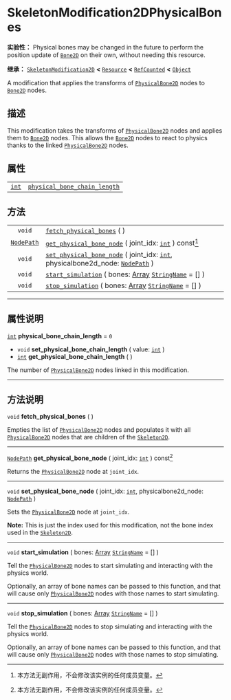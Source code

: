 <!-- ⚠ 请勿编辑本文件 ⚠ -->
<!-- 本文档使用脚本从 WeDot 引擎源码仓库生成。 -->
<!-- 生成脚本：https://github.com/WeDot-Engine/WeDot/tree/4.3/doc/tools/make_md.py； -->
<!-- 原文件：https://github.com/WeDot-Engine/WeDot/tree/4.3/doc/classes/SkeletonModification2DPhysicalBones.xml。 -->

<div id="_class_skeletonmodification2dphysicalbones"></div>

# SkeletonModification2DPhysicalBones

**实验性：** Physical bones may be changed in the future to perform the position update of [`Bone2D`](class_bone2d.md) on their own, without needing this resource.

**继承：** [`SkeletonModification2D`](class_skeletonmodification2d.md) **<** [`Resource`](class_resource.md) **<** [`RefCounted`](class_refcounted.md) **<** [`Object`](class_object.md)

A modification that applies the transforms of [`PhysicalBone2D`](class_physicalbone2d.md) nodes to [`Bone2D`](class_bone2d.md) nodes.

## 描述

This modification takes the transforms of [`PhysicalBone2D`](class_physicalbone2d.md) nodes and applies them to [`Bone2D`](class_bone2d.md) nodes. This allows the [`Bone2D`](class_bone2d.md) nodes to react to physics thanks to the linked [`PhysicalBone2D`](class_physicalbone2d.md) nodes.

## 属性

|||
|:-:|:--|
| [`int`](class_int.md) | [`physical_bone_chain_length`](#class_skeletonmodification2dphysicalbones_property_physical_bone_chain_length) | ``0`` |

## 方法

|||
|:-:|:--|
| `void`                          | [`fetch_physical_bones`](#class_skeletonmodification2dphysicalbones_method_fetch_physical_bones) ( )                                                                                            |
| [`NodePath`](class_nodepath.md) | [`get_physical_bone_node`](#class_skeletonmodification2dphysicalbones_method_get_physical_bone_node) ( joint_idx: [`int`](class_int.md) ) const[^const]                                         |
| `void`                          | [`set_physical_bone_node`](#class_skeletonmodification2dphysicalbones_method_set_physical_bone_node) ( joint_idx: [`int`](class_int.md), physicalbone2d_node: [`NodePath`](class_nodepath.md) ) |
| `void`                          | [`start_simulation`](#class_skeletonmodification2dphysicalbones_method_start_simulation) ( bones: [Array](class_array.md) [`StringName`](class_stringname.md) = [] )                            |
| `void`                          | [`stop_simulation`](#class_skeletonmodification2dphysicalbones_method_stop_simulation) ( bones: [Array](class_array.md) [`StringName`](class_stringname.md) = [] )                              |

<!-- rst-class:: classref-section-separator -->

---

## 属性说明

<div id="_class_skeletonmodification2dphysicalbones_property_physical_bone_chain_length"></div>

[`int`](class_int.md) **physical_bone_chain_length** = ``0`` <div id="class_skeletonmodification2dphysicalbones_property_physical_bone_chain_length"></div>

- `void` **set_physical_bone_chain_length** ( value: [`int`](class_int.md) )
- [`int`](class_int.md) **get_physical_bone_chain_length** ( )

The number of [`PhysicalBone2D`](class_physicalbone2d.md) nodes linked in this modification.

<!-- rst-class:: classref-section-separator -->

---

## 方法说明

<div id="_class_skeletonmodification2dphysicalbones_method_fetch_physical_bones"></div>

`void` **fetch_physical_bones** ( )<div id="class_skeletonmodification2dphysicalbones_method_fetch_physical_bones"></div>

Empties the list of [`PhysicalBone2D`](class_physicalbone2d.md) nodes and populates it with all [`PhysicalBone2D`](class_physicalbone2d.md) nodes that are children of the [`Skeleton2D`](class_skeleton2d.md).

<!-- rst-class:: classref-item-separator -->

---

<div id="_class_skeletonmodification2dphysicalbones_method_get_physical_bone_node"></div>

[`NodePath`](class_nodepath.md) **get_physical_bone_node** ( joint_idx: [`int`](class_int.md) ) const[^const]<div id="class_skeletonmodification2dphysicalbones_method_get_physical_bone_node"></div>

Returns the [`PhysicalBone2D`](class_physicalbone2d.md) node at `joint_idx`.

<!-- rst-class:: classref-item-separator -->

---

<div id="_class_skeletonmodification2dphysicalbones_method_set_physical_bone_node"></div>

`void` **set_physical_bone_node** ( joint_idx: [`int`](class_int.md), physicalbone2d_node: [`NodePath`](class_nodepath.md) )<div id="class_skeletonmodification2dphysicalbones_method_set_physical_bone_node"></div>

Sets the [`PhysicalBone2D`](class_physicalbone2d.md) node at `joint_idx`.

 **Note:** This is just the index used for this modification, not the bone index used in the [`Skeleton2D`](class_skeleton2d.md).

<!-- rst-class:: classref-item-separator -->

---

<div id="_class_skeletonmodification2dphysicalbones_method_start_simulation"></div>

`void` **start_simulation** ( bones: [Array](class_array.md) [`StringName`](class_stringname.md) = [] )<div id="class_skeletonmodification2dphysicalbones_method_start_simulation"></div>

Tell the [`PhysicalBone2D`](class_physicalbone2d.md) nodes to start simulating and interacting with the physics world.

Optionally, an array of bone names can be passed to this function, and that will cause only [`PhysicalBone2D`](class_physicalbone2d.md) nodes with those names to start simulating.

<!-- rst-class:: classref-item-separator -->

---

<div id="_class_skeletonmodification2dphysicalbones_method_stop_simulation"></div>

`void` **stop_simulation** ( bones: [Array](class_array.md) [`StringName`](class_stringname.md) = [] )<div id="class_skeletonmodification2dphysicalbones_method_stop_simulation"></div>

Tell the [`PhysicalBone2D`](class_physicalbone2d.md) nodes to stop simulating and interacting with the physics world.

Optionally, an array of bone names can be passed to this function, and that will cause only [`PhysicalBone2D`](class_physicalbone2d.md) nodes with those names to stop simulating.

[^virtual]: 本方法通常需要用户覆盖才能生效。
[^const]: 本方法无副作用，不会修改该实例的任何成员变量。
[^vararg]: 本方法除了能接受在此处描述的参数外，还能够继续接受任意数量的参数。
[^constructor]: 本方法用于构造某个类型。
[^static]: 调用本方法无需实例，可直接使用类名进行调用。
[^operator]: 本方法描述的是使用本类型作为左操作数的有效运算符。
[^bitfield]: 这个值是由下列位标志构成位掩码的整数。
[^void]: 无返回值。
